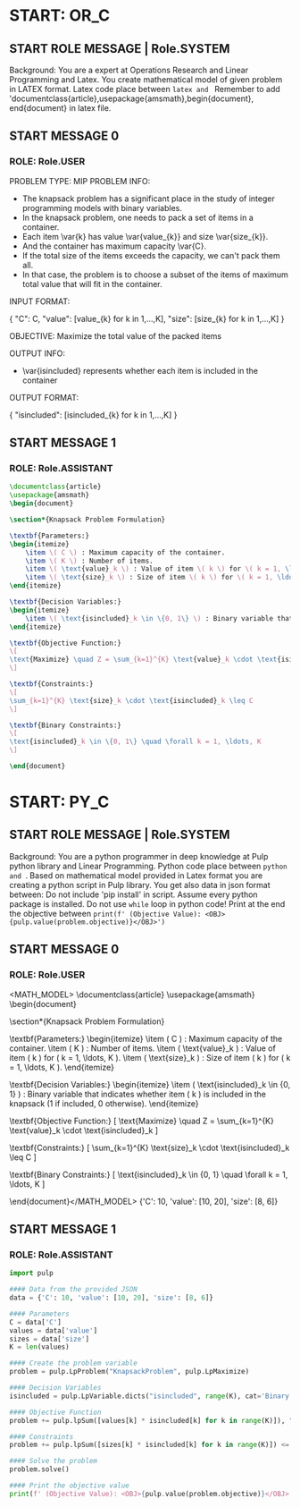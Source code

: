 # START: OR_C 
## START ROLE MESSAGE | Role.SYSTEM 
Background: You are a expert at Operations Research and Linear Programming and Latex. You create mathematical model of given problem in LATEX format. Latex code place between ```latex and ``` Remember to add 'documentclass{article},usepackage{amsmath},begin{document}, end{document} in latex file. 
## START MESSAGE 0 
### ROLE: Role.USER
<DESCRIPTION>
PROBLEM TYPE: MIP
PROBLEM INFO:

- The knapsack problem has a significant place in the study of integer programming models with binary variables. 
- In the knapsack problem, one needs to pack a set of items in a container.
- Each item \var{k} has value \var{value_{k}} and size \var{size_{k}}.
- And the container has maximum capacity \var{C}. 
- If the total size of the items exceeds the capacity, we can't pack them all. 
- In that case, the problem is to choose a subset of the items of maximum total value that will fit in the container. 

INPUT FORMAT:

{
	"C": C,
	"value": [value_{k} for k in 1,...,K],
	"size": [size_{k} for k in 1,...,K]
}


OBJECTIVE: Maximize the total value of the packed items

OUTPUT INFO:

- \var{isincluded} represents whether each item is included in the container

OUTPUT FORMAT:

{
	"isincluded": [isincluded_{k} for k in 1,...,K]
}
</DESCRIPTION>


## START MESSAGE 1 
### ROLE: Role.ASSISTANT
```latex
\documentclass{article}
\usepackage{amsmath}
\begin{document}

\section*{Knapsack Problem Formulation}

\textbf{Parameters:}
\begin{itemize}
    \item \( C \) : Maximum capacity of the container.
    \item \( K \) : Number of items.
    \item \( \text{value}_k \) : Value of item \( k \) for \( k = 1, \ldots, K \).
    \item \( \text{size}_k \) : Size of item \( k \) for \( k = 1, \ldots, K \).
\end{itemize}

\textbf{Decision Variables:}
\begin{itemize}
    \item \( \text{isincluded}_k \in \{0, 1\} \) : Binary variable that indicates whether item \( k \) is included in the knapsack (1 if included, 0 otherwise).
\end{itemize}

\textbf{Objective Function:}
\[
\text{Maximize} \quad Z = \sum_{k=1}^{K} \text{value}_k \cdot \text{isincluded}_k
\]

\textbf{Constraints:}
\[
\sum_{k=1}^{K} \text{size}_k \cdot \text{isincluded}_k \leq C
\]

\textbf{Binary Constraints:}
\[
\text{isincluded}_k \in \{0, 1\} \quad \forall k = 1, \ldots, K
\]

\end{document}
```

# START: PY_C 
## START ROLE MESSAGE | Role.SYSTEM 
Background: You are a python programmer in deep knowledge at Pulp python library and Linear Programming. Python code place between ```python and ```. Based on mathematical model provided in Latex format you are creating a python script in Pulp library. You get also data in json format between: <DATA></DATA> Do not include 'pip install' in script. Assume every python package is installed. Do not use `while` loop in python code! Print at the end the objective between <OBJ></OBJ> `print(f' (Objective Value): <OBJ>{pulp.value(problem.objective)}</OBJ>')` 
## START MESSAGE 0 
### ROLE: Role.USER
<MATH_MODEL>
\documentclass{article}
\usepackage{amsmath}
\begin{document}

\section*{Knapsack Problem Formulation}

\textbf{Parameters:}
\begin{itemize}
    \item \( C \) : Maximum capacity of the container.
    \item \( K \) : Number of items.
    \item \( \text{value}_k \) : Value of item \( k \) for \( k = 1, \ldots, K \).
    \item \( \text{size}_k \) : Size of item \( k \) for \( k = 1, \ldots, K \).
\end{itemize}

\textbf{Decision Variables:}
\begin{itemize}
    \item \( \text{isincluded}_k \in \{0, 1\} \) : Binary variable that indicates whether item \( k \) is included in the knapsack (1 if included, 0 otherwise).
\end{itemize}

\textbf{Objective Function:}
\[
\text{Maximize} \quad Z = \sum_{k=1}^{K} \text{value}_k \cdot \text{isincluded}_k
\]

\textbf{Constraints:}
\[
\sum_{k=1}^{K} \text{size}_k \cdot \text{isincluded}_k \leq C
\]

\textbf{Binary Constraints:}
\[
\text{isincluded}_k \in \{0, 1\} \quad \forall k = 1, \ldots, K
\]

\end{document}</MATH_MODEL>
<DATA>
{'C': 10, 'value': [10, 20], 'size': [8, 6]}</DATA>


## START MESSAGE 1 
### ROLE: Role.ASSISTANT
```python
import pulp

#### Data from the provided JSON
data = {'C': 10, 'value': [10, 20], 'size': [8, 6]}

#### Parameters
C = data['C']
values = data['value']
sizes = data['size']
K = len(values)

#### Create the problem variable
problem = pulp.LpProblem("KnapsackProblem", pulp.LpMaximize)

#### Decision Variables
isincluded = pulp.LpVariable.dicts("isincluded", range(K), cat='Binary')

#### Objective Function
problem += pulp.lpSum([values[k] * isincluded[k] for k in range(K)]), "TotalValue"

#### Constraints
problem += pulp.lpSum([sizes[k] * isincluded[k] for k in range(K)]) <= C, "CapacityConstraint"

#### Solve the problem
problem.solve()

#### Print the objective value
print(f' (Objective Value): <OBJ>{pulp.value(problem.objective)}</OBJ>')
```

